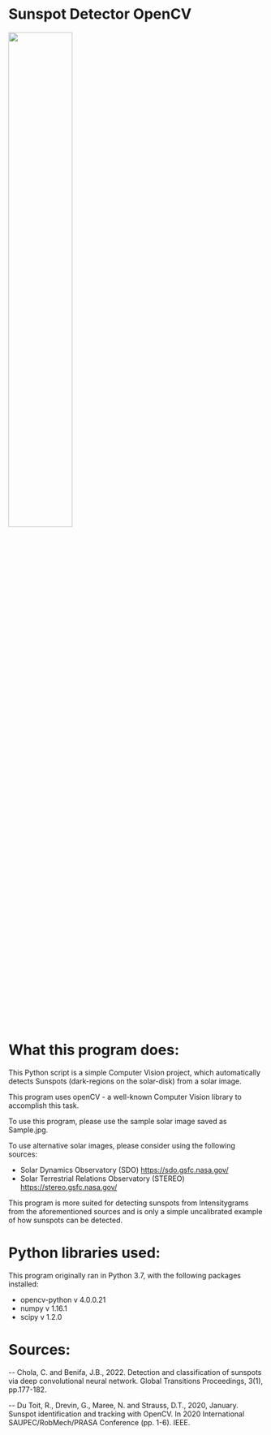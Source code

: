 # Sunspot Detector OpenCV

<img src="https://raw.githubusercontent.com/stevens97/Sunspot_Detector_OpenCV/main/Sample.jpg" width="50%" height="50%">


What this program does:
========================================

This Python script is a simple Computer Vision project, which automatically detects Sunspots (dark-regions on the solar-disk) from a solar image.

This program uses openCV - a well-known Computer Vision library to accomplish this task.

To use this program, please use the sample solar image saved as Sample.jpg.

To use alternative solar images, please consider using the following sources:
- Solar Dynamics Observatory (SDO) https://sdo.gsfc.nasa.gov/
- Solar Terrestrial Relations Observatory (STEREO) https://stereo.gsfc.nasa.gov/

This program is more suited for detecting sunspots from Intensitygrams from the aforementioned sources and is only a simple uncalibrated example of how sunspots can be detected.

Python libraries used:
========================================

This program originally ran in Python 3.7, with the following packages installed:

- opencv-python v 4.0.0.21
- numpy v 1.16.1
- scipy v 1.2.0

Sources: 
========================================

-- Chola, C. and Benifa, J.B., 2022. Detection and classification of sunspots via deep convolutional neural network. Global Transitions Proceedings, 3(1), pp.177-182.

-- Du Toit, R., Drevin, G., Maree, N. and Strauss, D.T., 2020, January. Sunspot identification and tracking with OpenCV. In 2020 International SAUPEC/RobMech/PRASA Conference (pp. 1-6). IEEE.
